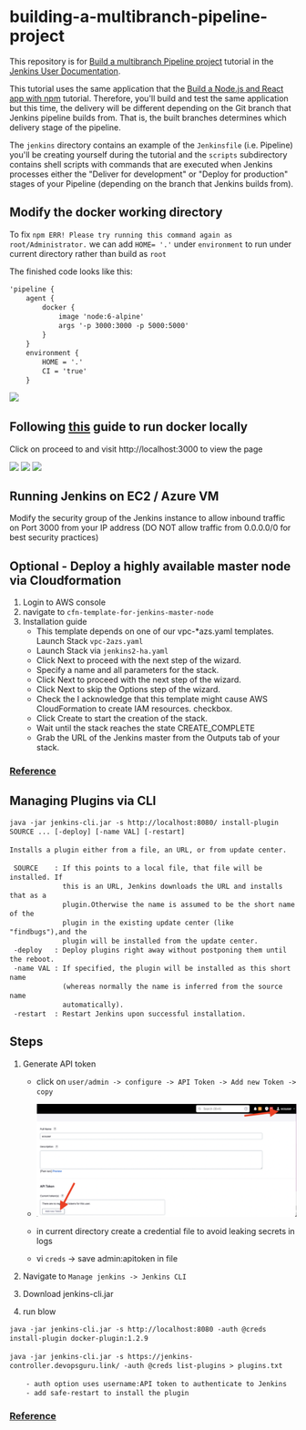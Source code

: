 # building-a-multibranch-pipeline-project

This repository is for 
[Build a multibranch Pipeline project](https://jenkins.io/doc/tutorials/build-a-multibranch-pipeline-project/)
tutorial in the [Jenkins User Documentation](https://jenkins.io/doc/).

This tutorial uses the same application that the [Build a Node.js and React app
with
npm](https://jenkins.io/doc/tutorials/build-a-node-js-and-react-app-with-npm/)
tutorial. Therefore, you'll build and test the same
application but this time, the delivery will be different depending on the Git
branch that Jenkins pipeline builds from. That is, the built branches determines which delivery stage of the pipeline.

The `jenkins` directory contains an example of the `Jenkinsfile` (i.e. Pipeline)
you'll be creating yourself during the tutorial and the `scripts` subdirectory
contains shell scripts with commands that are executed when Jenkins processes
either the "Deliver for development" or "Deploy for production" stages of your
Pipeline (depending on the branch that Jenkins builds from).

## Modify the docker working directory
To fix `npm ERR! Please try running this command again as root/Administrator.` we can add `HOME= '.'` under `environment` to run under current directory rather than build as `root`

The finished code looks like this:
```
'pipeline {
    agent {
        docker {
            image 'node:6-alpine'
            args '-p 3000:3000 -p 5000:5000'
        }
    }
    environment {
        HOME = '.'
        CI = 'true'
    }
```
![](img/2022-05-27-12-05-36.png)

## Following [this](https://tempora-mutantur.github.io/jenkins.io/github_pages_test/doc/tutorials/build-a-multibranch-pipeline-project/#pull-your-updated-jenkinsfile-into-the-other-repository-branches) guide to run docker locally

Click on proceed to and visit http://localhost:3000 to view the page

![](/img/2022-05-27-12-02-35.png)
![](img/2022-05-27-11-56-49.png)
![](/img/2022-05-27-12-02-08.png)
## Running Jenkins on EC2 / Azure VM

Modify the security group of the Jenkins instance to allow inbound traffic on Port 3000 from your IP address (DO NOT allow traffic from 0.0.0.0/0 for best security practices)

## Optional - Deploy a highly available master node via Cloudformation
1. Login to AWS console
2. navigate to `cfn-template-for-jenkins-master-node`
3. Installation guide
    -   This template depends on one of our vpc-*azs.yaml templates. Launch Stack `vpc-2azs.yaml`
    -   Launch Stack via `jenkins2-ha.yaml`
    -   Click Next to proceed with the next step of the wizard.
    -   Specify a name and all parameters for the stack.
    -   Click Next to proceed with the next step of the wizard.
    -   Click Next to skip the Options step of the wizard.
    -   Check the I acknowledge that this template might cause AWS CloudFormation to create IAM resources. checkbox.
    -   Click Create to start the creation of the stack.
    -   Wait until the stack reaches the state CREATE_COMPLETE
    -   Grab the URL of the Jenkins master from the Outputs tab of your stack.


### [Reference](https://templates.cloudonaut.io/en/stable/jenkins/)

## Managing Plugins via CLI

```
java -jar jenkins-cli.jar -s http://localhost:8080/ install-plugin SOURCE ... [-deploy] [-name VAL] [-restart]

Installs a plugin either from a file, an URL, or from update center.

 SOURCE    : If this points to a local file, that file will be installed. If
             this is an URL, Jenkins downloads the URL and installs that as a
             plugin.Otherwise the name is assumed to be the short name of the
             plugin in the existing update center (like "findbugs"),and the
             plugin will be installed from the update center.
 -deploy   : Deploy plugins right away without postponing them until the reboot.
 -name VAL : If specified, the plugin will be installed as this short name
             (whereas normally the name is inferred from the source name
             automatically).
 -restart  : Restart Jenkins upon successful installation.
 ```
## Steps


1. Generate API token
    - click on `user/admin -> configure -> API Token -> Add new Token -> copy`

    - ![](./img/20220916180509.png)  
    - in current directory create a credential file to avoid leaking secrets in logs
    - vi `creds` -> save admin:apitoken in file

2. Navigate to  `Manage jenkins -> Jenkins CLI`
3. Download jenkins-cli.jar
4. run blow

```
java -jar jenkins-cli.jar -s http://localhost:8080 -auth @creds install-plugin docker-plugin:1.2.9
    
java -jar jenkins-cli.jar -s https://jenkins-controller.devopsguru.link/ -auth @creds list-plugins > plugins.txt

    - auth option uses username:API token to authenticate to Jenkins
    - add safe-restart to install the plugin 
```
 ### [Reference](https://www.jenkins.io/doc/book/managing/plugins/)
 